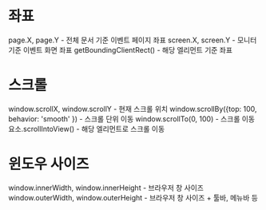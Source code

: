 # 좌표

page.X, page.Y - 전체 문서 기준 이벤트 페이지 좌표
screen.X, screen.Y - 모니터 기준 이벤트 화면 좌표
getBoundingClientRect() - 해당 엘리먼트 기준 좌표

# 스크롤

window.scrollX, window.scrollY - 현재 스크롤 위치
window.scrollBy({top: 100, behavior: 'smooth' }) - 스크롤 단위 이동
window.scrollTo(0, 100) - 스크롤 이동
요소.scrollIntoView() - 해당 엘리먼트로 스크롤 이동

# 윈도우 사이즈

window.innerWidth, window.innerHeight - 브라우저 창 사이즈
window.outerWidth, window.outerHeight - 브라우저 창 사이즈 + 툴바, 메뉴바 등
